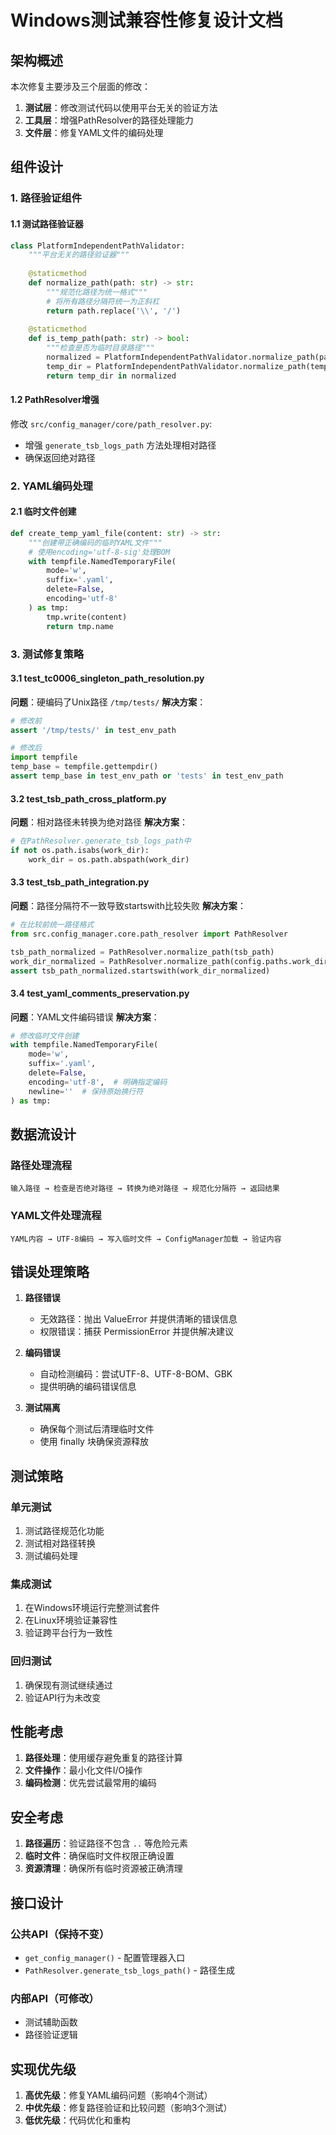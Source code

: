 # Windows测试兼容性修复设计文档

## 架构概述

本次修复主要涉及三个层面的修改：
1. **测试层**：修改测试代码以使用平台无关的验证方法
2. **工具层**：增强PathResolver的路径处理能力
3. **文件层**：修复YAML文件的编码处理

## 组件设计

### 1. 路径验证组件

#### 1.1 测试路径验证器
```python
class PlatformIndependentPathValidator:
    """平台无关的路径验证器"""
    
    @staticmethod
    def normalize_path(path: str) -> str:
        """规范化路径为统一格式"""
        # 将所有路径分隔符统一为正斜杠
        return path.replace('\\', '/')
    
    @staticmethod
    def is_temp_path(path: str) -> bool:
        """检查是否为临时目录路径"""
        normalized = PlatformIndependentPathValidator.normalize_path(path)
        temp_dir = PlatformIndependentPathValidator.normalize_path(tempfile.gettempdir())
        return temp_dir in normalized
```

#### 1.2 PathResolver增强

修改 `src/config_manager/core/path_resolver.py`:
- 增强 `generate_tsb_logs_path` 方法处理相对路径
- 确保返回绝对路径

### 2. YAML编码处理

#### 2.1 临时文件创建
```python
def create_temp_yaml_file(content: str) -> str:
    """创建带正确编码的临时YAML文件"""
    # 使用encoding='utf-8-sig'处理BOM
    with tempfile.NamedTemporaryFile(
        mode='w', 
        suffix='.yaml', 
        delete=False,
        encoding='utf-8'
    ) as tmp:
        tmp.write(content)
        return tmp.name
```

### 3. 测试修复策略

#### 3.1 test_tc0006_singleton_path_resolution.py
**问题**：硬编码了Unix路径 `/tmp/tests/`
**解决方案**：
```python
# 修改前
assert '/tmp/tests/' in test_env_path

# 修改后
import tempfile
temp_base = tempfile.gettempdir()
assert temp_base in test_env_path or 'tests' in test_env_path
```

#### 3.2 test_tsb_path_cross_platform.py
**问题**：相对路径未转换为绝对路径
**解决方案**：
```python
# 在PathResolver.generate_tsb_logs_path中
if not os.path.isabs(work_dir):
    work_dir = os.path.abspath(work_dir)
```

#### 3.3 test_tsb_path_integration.py
**问题**：路径分隔符不一致导致startswith比较失败
**解决方案**：
```python
# 在比较前统一路径格式
from src.config_manager.core.path_resolver import PathResolver

tsb_path_normalized = PathResolver.normalize_path(tsb_path)
work_dir_normalized = PathResolver.normalize_path(config.paths.work_dir)
assert tsb_path_normalized.startswith(work_dir_normalized)
```

#### 3.4 test_yaml_comments_preservation.py
**问题**：YAML文件编码错误
**解决方案**：
```python
# 修改临时文件创建
with tempfile.NamedTemporaryFile(
    mode='w', 
    suffix='.yaml', 
    delete=False,
    encoding='utf-8',  # 明确指定编码
    newline=''  # 保持原始换行符
) as tmp:
```

## 数据流设计

### 路径处理流程
```
输入路径 → 检查是否绝对路径 → 转换为绝对路径 → 规范化分隔符 → 返回结果
```

### YAML文件处理流程
```
YAML内容 → UTF-8编码 → 写入临时文件 → ConfigManager加载 → 验证内容
```

## 错误处理策略

1. **路径错误**
   - 无效路径：抛出 ValueError 并提供清晰的错误信息
   - 权限错误：捕获 PermissionError 并提供解决建议

2. **编码错误**
   - 自动检测编码：尝试UTF-8、UTF-8-BOM、GBK
   - 提供明确的编码错误信息

3. **测试隔离**
   - 确保每个测试后清理临时文件
   - 使用 finally 块确保资源释放

## 测试策略

### 单元测试
1. 测试路径规范化功能
2. 测试相对路径转换
3. 测试编码处理

### 集成测试
1. 在Windows环境运行完整测试套件
2. 在Linux环境验证兼容性
3. 验证跨平台行为一致性

### 回归测试
1. 确保现有测试继续通过
2. 验证API行为未改变

## 性能考虑

1. **路径处理**：使用缓存避免重复的路径计算
2. **文件操作**：最小化文件I/O操作
3. **编码检测**：优先尝试最常用的编码

## 安全考虑

1. **路径遍历**：验证路径不包含 `..` 等危险元素
2. **临时文件**：确保临时文件权限正确设置
3. **资源清理**：确保所有临时资源被正确清理

## 接口设计

### 公共API（保持不变）
- `get_config_manager()` - 配置管理器入口
- `PathResolver.generate_tsb_logs_path()` - 路径生成

### 内部API（可修改）
- 测试辅助函数
- 路径验证逻辑

## 实现优先级

1. **高优先级**：修复YAML编码问题（影响4个测试）
2. **中优先级**：修复路径验证和比较问题（影响3个测试）
3. **低优先级**：代码优化和重构